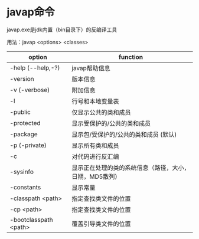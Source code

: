# javap命令
javap.exe是jdk内置（bin目录下）的反编译工具<br />

用法：javap &lt;options&gt; &lt;classes&gt;

| option | function |
| -- | -- |
| -help (--help,-?)| javap帮助信息 |
| -version | 版本信息 |
| -v (-verbose)| 附加信息 |
| -l | 行号和本地变量表 |
| -public | 仅显示公共的类和成员 |
| -protected | 显示受保护的/公共的类和成员 |
| -package | 显示包/受保护的/公共的类和成员 (默认) |
| -p (-private) | 显示所有类和成员 |
| -c | 对代码进行反汇编 |
| -sysinfo | 显示正在处理的类的系统信息（路径，大小，日期，MD5散列）|
| -constants | 显示常量 |
| -classpath &lt;path&gt; | 指定查找类文件的位置 |
| -cp &lt;path&gt; | 指定查找类文件的位置 |
| -bootclasspath &lt;path&gt; | 覆盖引导类文件的位置 |
